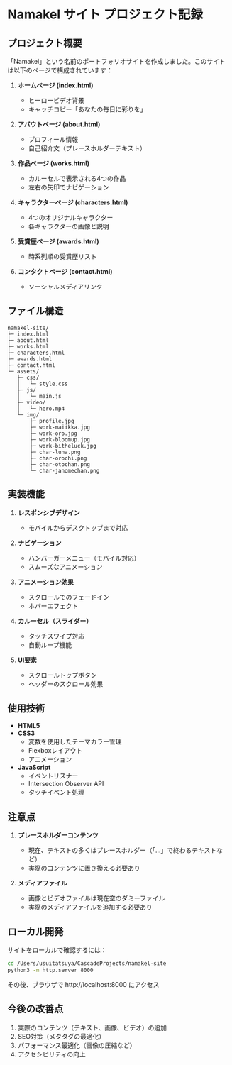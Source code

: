 # Namakel サイト プロジェクト記録

## プロジェクト概要

「Namakel」という名前のポートフォリオサイトを作成しました。このサイトは以下のページで構成されています：

1. **ホームページ (index.html)**
   - ヒーロービデオ背景
   - キャッチコピー「あなたの毎日に彩りを」

2. **アバウトページ (about.html)**
   - プロフィール情報
   - 自己紹介文（プレースホルダーテキスト）

3. **作品ページ (works.html)**
   - カルーセルで表示される4つの作品
   - 左右の矢印でナビゲーション

4. **キャラクターページ (characters.html)**
   - 4つのオリジナルキャラクター
   - 各キャラクターの画像と説明

5. **受賞歴ページ (awards.html)**
   - 時系列順の受賞歴リスト

6. **コンタクトページ (contact.html)**
   - ソーシャルメディアリンク

## ファイル構造

```
namakel-site/
├─ index.html
├─ about.html
├─ works.html
├─ characters.html
├─ awards.html
├─ contact.html
└─ assets/
   ├─ css/
   │   └─ style.css
   ├─ js/
   │   └─ main.js
   ├─ video/
   │   └─ hero.mp4
   └─ img/
       ├─ profile.jpg
       ├─ work-maiikka.jpg
       ├─ work-oro.jpg
       ├─ work-bloomup.jpg
       ├─ work-bitheluck.jpg
       ├─ char-luna.png
       ├─ char-orochi.png
       ├─ char-otochan.png
       └─ char-janomechan.png
```

## 実装機能

1. **レスポンシブデザイン**
   - モバイルからデスクトップまで対応

2. **ナビゲーション**
   - ハンバーガーメニュー（モバイル対応）
   - スムーズなアニメーション

3. **アニメーション効果**
   - スクロールでのフェードイン
   - ホバーエフェクト

4. **カルーセル（スライダー）**
   - タッチスワイプ対応
   - 自動ループ機能

5. **UI要素**
   - スクロールトップボタン
   - ヘッダーのスクロール効果

## 使用技術

- **HTML5**
- **CSS3**
  - 変数を使用したテーマカラー管理
  - Flexboxレイアウト
  - アニメーション
- **JavaScript**
  - イベントリスナー
  - Intersection Observer API
  - タッチイベント処理

## 注意点

1. **プレースホルダーコンテンツ**
   - 現在、テキストの多くはプレースホルダー（「...」で終わるテキストなど）
   - 実際のコンテンツに置き換える必要あり

2. **メディアファイル**
   - 画像とビデオファイルは現在空のダミーファイル
   - 実際のメディアファイルを追加する必要あり

## ローカル開発

サイトをローカルで確認するには：

```bash
cd /Users/usuitatsuya/CascadeProjects/namakel-site
python3 -m http.server 8000
```

その後、ブラウザで http://localhost:8000 にアクセス

## 今後の改善点

1. 実際のコンテンツ（テキスト、画像、ビデオ）の追加
2. SEO対策（メタタグの最適化）
3. パフォーマンス最適化（画像の圧縮など）
4. アクセシビリティの向上

